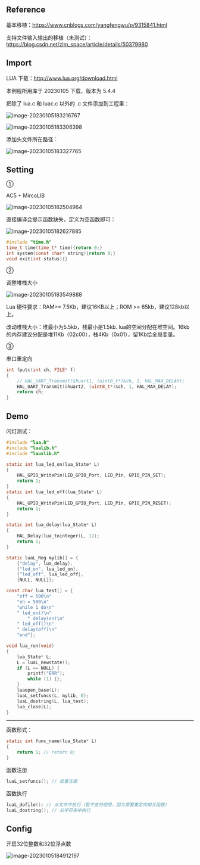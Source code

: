 ## Reference

基本移植：https://www.cnblogs.com/yangfengwu/p/9315841.html

支持文件输入输出的移植（未测试）：https://blog.csdn.net/zlm_space/article/details/50379980

## Import

LUA 下载：http://www.lua.org/download.html

本例程所用库于 20230105 下载，版本为 5.4.4

把除了 lua.c 和 luac.c 以外的 .c 文件添加到工程里：

![image-20230105183216767](.assest/README/image-20230105183216767.png)

![image-20230105183306398](.assest/README/image-20230105183306398.png)

添加头文件所在路径：

![image-20230105183327765](.assest/README/image-20230105183327765.png)

## Setting

①

AC5 + MircoLIB

![image-20230105182504964](.assest/README/image-20230105182504964.png)

直接编译会提示函数缺失，定义为空函数即可：

![image-20230105182627885](.assest/README/image-20230105182627885.png)

```c
#include "time.h"
time_t time(time_t* time){return 0;}
int system(const char* string){return 0;}
void exit(int status){}
```

②

调整堆栈大小

![image-20230105183549888](.assest/README/image-20230105183549888.png)

Lua 硬件要求：RAM>= 7.5Kb，建议16KB以上；ROM >= 65kb，建议128kb以上。

改动堆栈大小：堆最小为5.5kb，栈最小是1.5kb. lua的空间分配在堆空间。16kb的内存建议分配是堆11Kb（02c00），栈4Kb（0x01），留1Kb给全局变量。

③

串口重定向

```c
int fputc(int ch, FILE* f)
{
    // HAL_UART_Transmit(&huart1, (uint8_t*)&ch, 1, HAL_MAX_DELAY);
    HAL_UART_Transmit(&huart2, (uint8_t*)&ch, 1, HAL_MAX_DELAY);
    return ch;
}
```

## Demo

闪灯测试：

```c
#include "lua.h"
#include "lualib.h"
#include "lauxlib.h"

static int lua_led_on(lua_State* L)
{
    HAL_GPIO_WritePin(LED_GPIO_Port, LED_Pin, GPIO_PIN_SET);
    return 1;
}
static int lua_led_off(lua_State* L)
{
    HAL_GPIO_WritePin(LED_GPIO_Port, LED_Pin, GPIO_PIN_RESET);
    return 1;
}

static int lua_delay(lua_State* L)
{
    HAL_Delay(lua_tointeger(L, 1));
    return 1;
}

static luaL_Reg mylib[] = {
    {"delay", lua_delay},
    {"led_on", lua_led_on},
    {"led_off", lua_led_off},
    {NULL, NULL}};

const char lua_test[] = {
    "off = 500\n"
    "on = 500\n"
    "while 1 do\n"
    " led_on()\n"
		" delay(on)\n"
    " led_off()\n"
    " delay(off)\n"
    "end"};

void lua_run(void)
{
    lua_State* L;
    L = luaL_newstate();
    if (L == NULL) {
        printf("ERR");
        while (1) {};
    }
    luaopen_base(L);
    luaL_setfuncs(L, mylib, 0);
    luaL_dostring(L, lua_test);
    lua_close(L);
}
```

---

函数形式：

```c
static int func_name(lua_State* L)
{
    return 1; // return 0;
}
```

函数注册

```c
luaL_setfuncs(); // 批量注册
```

函数执行

```c
luaL_dofile(); // 从文件中执行（暂不支持使用，因为需要重定向相关函数）
luaL_dostring(); // 从字符串中执行
```

## Config

开启32位整数和32位浮点数

![image-20230105184912197](.assest/README/image-20230105184912197.png)

